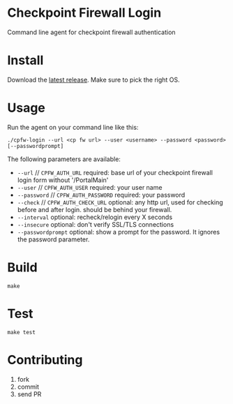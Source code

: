 # Checkpoint Firewall Login

Command line agent for checkpoint firewall authentication

# Install

Download the [latest release](https://github.com/felixb/cpfw-login/releases/latest).
Make sure to pick the right OS.

# Usage

Run the agent on your command line like this:

    ./cpfw-login --url <cp fw url> --user <username> --password <password> [--passwordprompt]

The following parameters are available:

 * `--url` // `CPFW_AUTH_URL` required: base url of your checkpoint firewall login form without '/PortalMain'
 * `--user` // `CPFW_AUTH_USER` required: your user name
 * `--password` // `CPFW_AUTH_PASSWORD` required: your password
 * `--check` // `CPFW_AUTH_CHECK_URL` optional: any http url, used for checking before and after login. should be behind your firewall.
 * `--interval` optional: recheck/relogin every X seconds
 * `--insecure` optional: don't verify SSL/TLS connections
 * `--passwordprompt` optional: show a prompt for the password. It ignores the password parameter.

# Build

    make

# Test

    make test

# Contributing

 1. fork
 2. commit
 3. send PR
